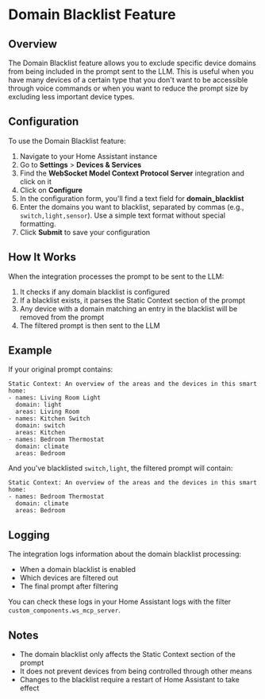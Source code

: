 # Domain Blacklist Feature

## Overview

The Domain Blacklist feature allows you to exclude specific device domains from being included in the prompt sent to the LLM. This is useful when you have many devices of a certain type that you don't want to be accessible through voice commands or when you want to reduce the prompt size by excluding less important device types.

## Configuration

To use the Domain Blacklist feature:

1. Navigate to your Home Assistant instance
2. Go to **Settings** > **Devices & Services**
3. Find the **WebSocket Model Context Protocol Server** integration and click on it
4. Click on **Configure**
5. In the configuration form, you'll find a text field for **domain_blacklist**
6. Enter the domains you want to blacklist, separated by commas (e.g., `switch,light,sensor`). Use a simple text format without special formatting.
7. Click **Submit** to save your configuration

## How It Works

When the integration processes the prompt to be sent to the LLM:

1. It checks if any domain blacklist is configured
2. If a blacklist exists, it parses the Static Context section of the prompt
3. Any device with a domain matching an entry in the blacklist will be removed from the prompt
4. The filtered prompt is then sent to the LLM

## Example

If your original prompt contains:

```
Static Context: An overview of the areas and the devices in this smart home:
- names: Living Room Light
  domain: light
  areas: Living Room
- names: Kitchen Switch
  domain: switch
  areas: Kitchen
- names: Bedroom Thermostat
  domain: climate
  areas: Bedroom
```

And you've blacklisted `switch,light`, the filtered prompt will contain:

```
Static Context: An overview of the areas and the devices in this smart home:
- names: Bedroom Thermostat
  domain: climate
  areas: Bedroom
```

## Logging

The integration logs information about the domain blacklist processing:

- When a domain blacklist is enabled
- Which devices are filtered out
- The final prompt after filtering

You can check these logs in your Home Assistant logs with the filter `custom_components.ws_mcp_server`.

## Notes

- The domain blacklist only affects the Static Context section of the prompt
- It does not prevent devices from being controlled through other means
- Changes to the blacklist require a restart of Home Assistant to take effect